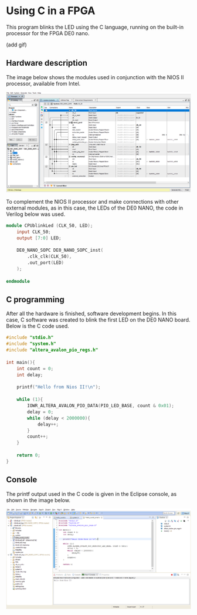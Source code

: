# Using C in a FPGA

This program blinks the LED using the C language, running on the built-in processor for the FPGA DE0 nano.

(add gif)

## Hardware description

The image below shows the modules used in conjunction with the NIOS II processor, available from Intel.

![design](../resources/design.png)

To complement the NIOS II processor and make connections with other external modules, as in this case, the LEDs of the DE0 NANO, the code in Verilog below was used.

~~~verilog
module CPUblinkLed (CLK_50, LED);
	input CLK_50;
	output [7:0] LED;
	
	DE0_NANO_SOPC DE0_NANO_SOPC_inst(
		.clk_clk(CLK_50),
		.out_port(LED)
	);
	
endmodule
~~~

## C programming

After all the hardware is finished, software development begins. In this case, C software was created to blink the first LED on the DE0 NANO board. Below is the C code used.

~~~C
#include "stdio.h"
#include "system.h"
#include "altera_avalon_pio_regs.h"

int main(){
	int count = 0;
	int delay;

	printf("Hello from Nios II!\n");

	while (1){
		IOWR_ALTERA_AVALON_PIO_DATA(PIO_LED_BASE, count & 0x01);
		delay = 0;
		while (delay < 2000000){
			delay++;
		}
		count++;
	}

	return 0;
}
~~~

## Console

The printf output used in the C code is given in the Eclipse console, as shown in the image below.

![console](../resources/blinkLedConsole.png)